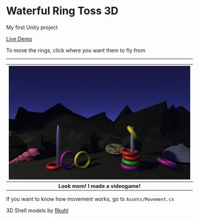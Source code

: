 # Waterful Ring Toss 3D
My first Unity project

[Live Demo](https://modulariz.github.io/WaterfulRingToss3D/)

To move the rings, click where you want them to fly from

--- 

|      ![image](capture.png)             |
| :------------------------------------: |
| <b>Look mom! I made a videogame!</b>   |

If you want to know how movement works, go to `Assets/Movement.cs`

3D Shell models by [Rkuhl](https://www.turbosquid.com/es/Search/Artists/Rkuhl) 

